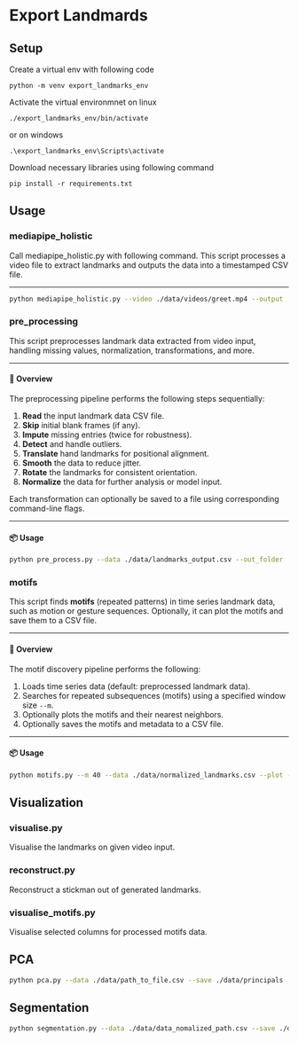 # Export Landmards



## Setup

Create a virtual env with following code
```
python -m venv export_landmarks_env
```

Activate the virtual environmnet on linux

```
./export_landmarks_env/bin/activate
```

or on windows

```
.\export_landmarks_env\Scripts\activate
```

Download necessary libraries using following command
```
pip install -r requirements.txt
```

## Usage

### mediapipe_holistic
Call mediapipe_holistic.py with following command.
This script processes a video file to extract landmarks and outputs the data into a timestamped CSV file.

---
```bash
python mediapipe_holistic.py --video ./data/videos/greet.mp4 --output ./data/greet_output/ --save_separate
```

### pre_processing
This script preprocesses landmark data extracted from video input, handling missing values, normalization, transformations, and more.

---

#### 🚀 Overview

The preprocessing pipeline performs the following steps sequentially:

1. **Read** the input landmark data CSV file.
2. **Skip** initial blank frames (if any).
3. **Impute** missing entries (twice for robustness).
4. **Detect** and handle outliers.
5. **Translate** hand landmarks for positional alignment.
6. **Smooth** the data to reduce jitter.
7. **Rotate** the landmarks for consistent orientation.
8. **Normalize** the data for further analysis or model input.

Each transformation can optionally be saved to a file using corresponding command-line flags.

---

#### 📦 Usage

```bash
python pre_process.py --data ./data/landmarks_output.csv --out_folder ./data/results_folder
```
### motifs

This script finds **motifs** (repeated patterns) in time series landmark data, such as motion or gesture sequences. Optionally, it can plot the motifs and save them to a CSV file.

---

#### 🚀 Overview

The motif discovery pipeline performs the following:

1. Loads time series data (default: preprocessed landmark data).
2. Searches for repeated subsequences (motifs) using a specified window size `--m`.
3. Optionally plots the motifs and their nearest neighbors.
4. Optionally saves the motifs and metadata to a CSV file.

---

#### 📦 Usage

```bash
python motifs.py --m 40 --data ./data/normalized_landmarks.csv --plot --save ./output/motifs.csv
```

## Visualization
### visualise.py
Visualise the landmarks on given video input.

### reconstruct.py
Reconstruct a stickman out of generated landmarks.

### visualise_motifs.py
Visualise selected columns for processed motifs data.

## PCA
```bash
python pca.py --data ./data/path_to_file.csv --save ./data/principals
```

## Segmentation
```bash
python segmentation.py --data ./data/data_nomalized_path.csv --save ./data/save_path.csv --m 30
```